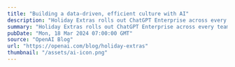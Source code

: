 ```yaml
---
title: "Building a data-driven, efficient culture with AI"
description: "Holiday Extras rolls out ChatGPT Enterprise across every team, boosting productivity by 500 hours weekly."
summary: "Holiday Extras rolls out ChatGPT Enterprise across every team, boosting productivity by 500 hours weekly."
pubDate: "Mon, 18 Mar 2024 07:00:00 GMT"
source: "OpenAI Blog"
url: "https://openai.com/blog/holiday-extras"
thumbnail: "/assets/ai-icon.png"
---
```


